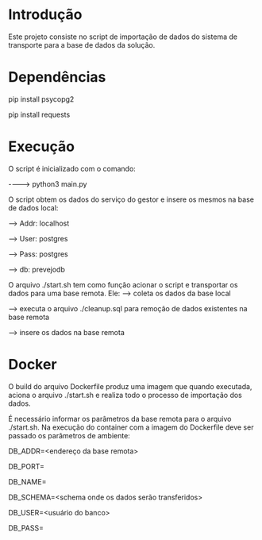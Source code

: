 # Introdução
Este projeto consiste no script de importação de dados do sistema de transporte para a base de dados da solução.


# Dependências
pip install psycopg2

pip install requests


# Execução
O script é inicializado com o comando:

----> python3 main.py

O script obtem os dados do serviço do gestor e insere os mesmos na base de dados local:

--> Addr: localhost

--> User: postgres

--> Pass: postgres

--> db: prevejodb

O arquivo ./start.sh tem como função acionar o script e transportar os dados para uma base remota. Ele:
--> coleta os dados da base local

--> executa o arquivo ./cleanup.sql para remoção de dados existentes na base remota

--> insere os dados na base remota


# Docker
O build do arquivo Dockerfile produz uma imagem que quando executada, aciona o arquivo ./start.sh e realiza todo o processo de importação dos dados.

É necessário informar os parâmetros da base remota para o arquivo ./start.sh.
Na execução do container com a imagem do Dockerfile deve ser passado os parâmetros de ambiente:

DB_ADDR=<endereço da base remota>

DB_PORT=<porta do banco>

DB_NAME=<nome do banco de dados interno>

DB_SCHEMA=<schema onde os dados serão transferidos>

DB_USER=<usuário do banco>

DB_PASS=<senha do banco>